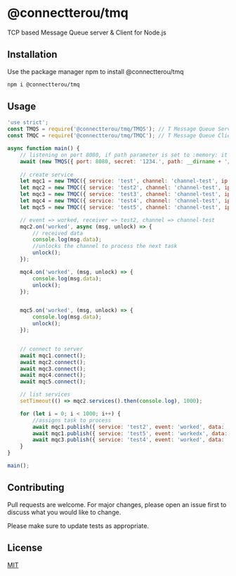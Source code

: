 # @connectterou/tmq

TCP based Message Queue server & Client for Node.js

## Installation

Use the package manager npm to install @connectterou/tmq

```bash
npm i @connectterou/tmq
```

## Usage

```javascript
'use strict';
const TMQS = require('@connectterou/tmq/TMQS'); // T Message Queue Server
const TMQC = require('@connectterou/tmq/TMQC'); // T Message Queue Client

async function main() {
    // listening on port 8080, if path parameter is set to :memory: it stores data in ram
    await (new TMQS({ port: 8080, secret: '1234.', path: __dirname + '/data/db.db' })).listen();
    
    // create service
    let mqc1 = new TMQC({ service: 'test', channel: 'channel-test', ip: '127.0.0.1', port: 8080, secret: '1234.' }); 
    let mqc2 = new TMQC({ service: 'test2', channel: 'channel-test', ip: '127.0.0.1', port: 8080, secret: '1234.' });
    let mqc3 = new TMQC({ service: 'test3', channel: 'channel-test', ip: '127.0.0.1', port: 8080, secret: '1234.' });
    let mqc4 = new TMQC({ service: 'test4', channel: 'channel-test', ip: '127.0.0.1', port: 8080, secret: '1234.' });
    let mqc5 = new TMQC({ service: 'test5', channel: 'channel-test', ip: '127.0.0.1', port: 8080, secret: '1234.' });

    // event => worked, receiver => test2, channel => channel-test
    mqc2.on('worked', async (msg, unlock) => {
        // received data
        console.log(msg.data);
        //unlocks the channel to process the next task
        unlock(); 
    });

    mqc4.on('worked', (msg, unlock) => {
        console.log(msg.data);
        unlock();
    });


    mqc5.on('worked', (msg, unlock) => {
        console.log(msg.data);
        unlock();
    });


    // connect to server
    await mqc1.connect();
    await mqc2.connect();
    await mqc3.connect();
    await mqc4.connect();
    await mqc5.connect();

    // list services
    setTimeout(() => mqc2.services().then(console.log), 1000);

    for (let i = 0; i < 1000; i++) {
        //assigns task to process
        await mqc1.publish({ service: 'test2', event: 'worked', data: 'holaaa mqc1 > mqc2 - ' + i });
        await mqc1.publish({ service: 'test5', event: 'workedx', data: 'holaaa mqc1 > mqc5 - ' + i });
        await mqc3.publish({ service: 'test4', event: 'worked', data: 'holaaa mqc3 > mqc4 - ' + i });
    }
}

main();

```

## Contributing
Pull requests are welcome. For major changes, please open an issue first to discuss what you would like to change.

Please make sure to update tests as appropriate.

## License
[MIT](https://choosealicense.com/licenses/mit/)